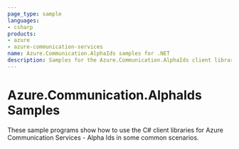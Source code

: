 ```yaml
---
page_type: sample
languages:
- csharp
products:
- azure
- azure-communication-services
name: Azure.Communication.AlphaIds samples for .NET
description: Samples for the Azure.Communication.AlphaIds client library.
---
```


# Azure.Communication.AlphaIds Samples

These sample programs show how to use the C# client libraries for Azure Communication Services - Alpha Ids in some common scenarios.
